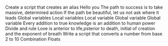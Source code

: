 Create a script that creates an alias
Hello you
The path to success is to take massive, determined action
If the path be beautiful, let us not ask where it leads
Global variables
Local variables
Local variable
Global variable
Global variable
Every addition to true knowledge is an addition to human power
Divide and rule
Love is anterior to life,psterior to death, initial of creation and the exponent of breath
Write a script that converts a number from base 2 to 10
Combination
 Floats
